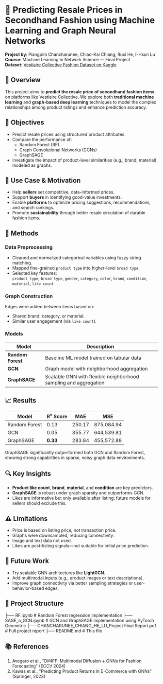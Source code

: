 # 🧥 Predicting Resale Prices in Secondhand Fashion using Machine Learning and Graph Neural Networks

**Project by**: Piangpim Chancharunee, Chiao-Kai Chiang, Ruxi He, I-Hsun Lu  
**Course**: Machine Learning in Network Science — Final Project  
**Dataset**: [Vestiaire Collective Fashion Dataset on Kaggle](https://www.kaggle.com/datasets/justinpakzad/vestiaire-fashion-dataset)

## 📌 Overview

This project aims to **predict the resale price of secondhand fashion items** on platforms like Vestiaire Collective. We explore both **traditional machine learning** and **graph-based deep learning** techniques to model the complex relationships among product listings and enhance prediction accuracy.

## 🎯 Objectives

- Predict resale prices using structured product attributes.
- Compare the performance of:
  - Random Forest (RF)
  - Graph Convolutional Networks (GCNs)
  - GraphSAGE
- Investigate the impact of product-level similarities (e.g., brand, material) modeled as graphs.

## 👗 Use Case & Motivation

- Help **sellers** set competitive, data-informed prices.
- Support **buyers** in identifying good-value investments.
- Enable **platforms** to optimize pricing suggestions, recommendations, and search rankings.
- Promote **sustainability** through better resale circulation of durable fashion items.

## 🧠 Methods

### Data Preprocessing

- Cleaned and normalized categorical variables using fuzzy string matching.
- Mapped fine-grained `product type` into higher-level `broad type`.
- Selected key features:  
  `product type`, `broad type`, `gender`, `category`, `color`, `brand`, `condition`, `material`, `like count`

### Graph Construction

Edges were added between items based on:
- Shared brand, category, or material.
- Similar user engagement (via `like count`).

### Models

| Model        | Description                                                   |
|--------------|---------------------------------------------------------------|
| **Random Forest** | Baseline ML model trained on tabular data                   |
| **GCN**          | Graph model with neighborhood aggregation                   |
| **GraphSAGE**    | Scalable GNN with flexible neighborhood sampling and aggregation |

## 📈 Results

| Model       | R² Score | MAE    | MSE         |
|-------------|----------|--------|-------------|
| Random Forest | 0.13     | 250.17  | 875,084.94  |
| GCN          | 0.05     | 355.77 | 644,539.81  |
| GraphSAGE    | **0.33** | 283.84 | 455,572.88  |

GraphSAGE significantly outperformed both GCN and Random Forest, showing strong capabilities in sparse, noisy graph data environments.

## 🔍 Key Insights

- **Product like count**, **brand**, **material**, and **condition** are key predictors.
- **GraphSAGE** is robust under graph sparsity and outperforms GCN.
- Likes are informative but only available after listing; future models for sellers should exclude this.

## ⚠️ Limitations

- Price is based on listing price, not transaction price.
- Graphs were downsampled, reducing connectivity.
- Image and text data not used.
- Likes are post-listing signals—not suitable for initial price prediction.

## 🔮 Future Work

- Try scalable GNN architectures like **LightGCN**.
- Add multimodal inputs (e.g., product images or text descriptions).
- Improve graph connectivity via better sampling strategies or user-behavior-based edges.

## 📁 Project Structure
├── RF.ipynb                 # Random Forest regression implementation
├── SAGE_n_GCN.ipynb         # GCN and GraphSAGE implementation using PyTorch Geometric
├── CHANCHARUNEE_CHIANG_HE_LU_Project Final Report.pdf  # Full project report
├── README.md                # This file

## 📚 References

1. Avogaro et al., "Dif4FF: Multimodal Diffusion + GNNs for Fashion Forecasting" (ECCV 2024)
2. Kawas et al., "Predicting Product Returns in E-Commerce with GNNs" (Springer, 2023)
